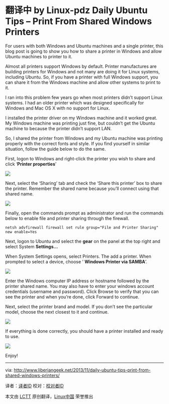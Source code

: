 翻译中 by Linux-pdz
Daily Ubuntu Tips – Print From Shared Windows Printers
================================================================================
For users with both Windows and Ubuntu machines and a single printer, this blog post is going to show you how to share a printer in Windows and allow Ubuntu machines to printer to it.

Almost all printers support Windows by default. Printer manufactures are building printers for Windows and not many are doing it for Linux systems, including Ubuntu. So, if you have a printer with full Windows support, you can share it from the Windows machine and allow other systems to print to it.

I ran into this problem few years go when most printers didn’t support Linux systems. I had an older printer which was designed specifically for Windows and Mac OS X with no support for Linux.

I installed the printer driver on my Windows machine and it worked great. My Windows machine was printing just fine, but couldn’t get the Ubuntu machine to because the printer didn’t support LAN.

So, I shared the printer from Windows and my Ubuntu machine was printing properly with the correct fonts and style. If you find yourself in similar situation, follow the guide below to do the same.

First, logon to Windows and right-click the printer you wish to share and click ‘**Printer properties**’

![](http://www.liberiangeek.net/wp-content/uploads/2013/11/printersharingubuntu.png)

Next, select the ‘Sharing’ tab and check the ‘Share this printer’ box to share the printer. Remember the shared name because you’ll connect using that shared name.

![](http://www.liberiangeek.net/wp-content/uploads/2013/11/printersharingubuntu1.png)

Finally, open the commands prompt as administrator and run the commands below to enable file and printer sharing through the firewall.

    netsh advfirewall firewall set rule group="File and Printer Sharing" new enable=Yes

Next, logon to Ubuntu and select the **gear** on the panel at the top right and select System **Settings…**

When System Settings opens, select Printers. The add a printer. When prompted to select a device, choose ‘ **Windows Printer via SAMBA**’.

![](http://www.liberiangeek.net/wp-content/uploads/2013/11/printersharingubuntu2.png)

Enter the Windows computer IP address or hostname followed by the printer shared name. You may also have to enter your windows account credentials (username and password). Click Browse to verify that you can see the printer and when you’re done, click Forward to continue.

Next, select the printer brand and model. If you don’t see the particular model, choose the next closest to it and continue.

![](http://www.liberiangeek.net/wp-content/uploads/2013/11/printersharingubuntu3.png)

If everything is done correctly, you should have a printer installed and ready to use.

![](http://www.liberiangeek.net/wp-content/uploads/2013/11/printersharingubuntu4.png)

Enjoy!

--------------------------------------------------------------------------------

via: http://www.liberiangeek.net/2013/11/daily-ubuntu-tips-print-from-shared-windows-printers/

译者：[译者ID](https://github.com/译者ID) 校对：[校对者ID](https://github.com/校对者ID)

本文由 [LCTT](https://github.com/LCTT/TranslateProject) 原创翻译，[Linux中国](http://linux.cn/) 荣誉推出
